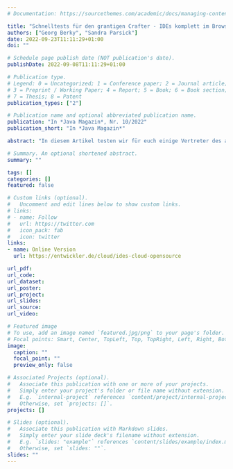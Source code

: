 ```yaml
---
# Documentation: https://sourcethemes.com/academic/docs/managing-content/

title: "Schnelltests für den grantigen Crafter - IDEs komplett im Browser?"
authors: ["Georg Berky", "Sandra Parsick"]
date: 2022-09-23T11:11:29+01:00
doi: ""

# Schedule page publish date (NOT publication's date).
publishDate: 2022-09-08T11:11:29+01:00

# Publication type.
# Legend: 0 = Uncategorized; 1 = Conference paper; 2 = Journal article;
# 3 = Preprint / Working Paper; 4 = Report; 5 = Book; 6 = Book section;
# 7 = Thesis; 8 = Patent
publication_types: ["2"]

# Publication name and optional abbreviated publication name.
publication: "In *Java Magazin*, Nr. 10/2022"
publication_short: "In *Java Magazin*"

abstract: "In diesem Artikel testen wir für euch einige Vertreter des aktuellen Trends Cloud-IDEs aus Sicht zweier Open-Source-Developer mit gewissen Ansprüchen. Wie schlagen sie sich im Vergleich mit traditionellen IDEs? Sind sie schon ausgereift und für Open-Source-Projekte direkt einsetzbar? Wie sieht es im Einsatz bei der täglichen Arbeit aus? "

# Summary. An optional shortened abstract.
summary: ""

tags: []
categories: []
featured: false

# Custom links (optional).
#   Uncomment and edit lines below to show custom links.
# links:
# - name: Follow
#   url: https://twitter.com
#   icon_pack: fab
#   icon: twitter
links:
- name: Online Version
  url: https://entwickler.de/cloud/ides-cloud-opensource

url_pdf:
url_code:
url_dataset:
url_poster:
url_project:
url_slides:
url_source:
url_video:

# Featured image
# To use, add an image named `featured.jpg/png` to your page's folder.
# Focal points: Smart, Center, TopLeft, Top, TopRight, Left, Right, BottomLeft, Bottom, BottomRight.
image:
  caption: ""
  focal_point: ""
  preview_only: false

# Associated Projects (optional).
#   Associate this publication with one or more of your projects.
#   Simply enter your project's folder or file name without extension.
#   E.g. `internal-project` references `content/project/internal-project/index.md`.
#   Otherwise, set `projects: []`.
projects: []

# Slides (optional).
#   Associate this publication with Markdown slides.
#   Simply enter your slide deck's filename without extension.
#   E.g. `slides: "example"` references `content/slides/example/index.md`.
#   Otherwise, set `slides: ""`.
slides: ""
---
```

